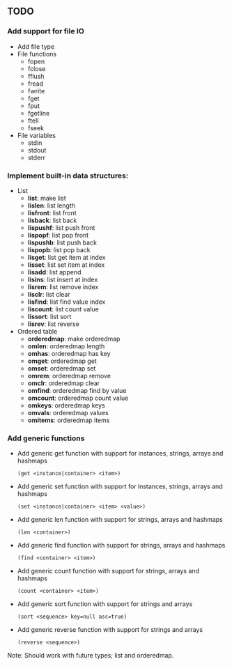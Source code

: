 ## TODO

### Add support for file IO
- Add file type
- File functions
  - fopen
  - fclose
  - fflush
  - fread
  - fwrite
  - fget
  - fput
  - fgetline
  - ftell
  - fseek
- File variables
  - stdin
  - stdout
  - stderr

### Implement built-in data structures:
- List
  - **list**: make list
  - **lislen**: list length
  - **lisfront**: list front
  - **lisback**: list back
  - **lispushf**: list push front
  - **lispopf**: list pop front
  - **lispushb**: list push back
  - **lispopb**: list pop back
  - **lisget**: list get item at index
  - **lisset**: list set item at index
  - **lisadd**: list append
  - **lisins**: list insert at index
  - **lisrem**: list remove index
  - **lisclr**: list clear
  - **lisfind**: list find value index
  - **liscount**: list count value
  - **lissort**: list sort
  - **lisrev**: list reverse
- Ordered table
  - **orderedmap**: make orderedmap
  - **omlen**: orderedmap length
  - **omhas**: orderedmap has key
  - **omget**: orderedmap get
  - **omset**: orderedmap set
  - **omrem**: orderedmap remove
  - **omclr**: orderedmap clear
  - **omfind**: orderedmap find by value
  - **omcount**: orderedmap count value
  - **omkeys**: orderedmap keys
  - **omvals**: orderedmap values
  - **omitems**: orderedmap items

### Add generic functions
- Add generic get function with support for instances, strings, arrays and hashmaps
  ```
  (get <instance|container> <item>)
  ```
- Add generic set function with support for instances, strings, arrays and hashmaps
  ```
  (set <instance|container> <item> <value>)
  ```
- Add generic len function with support for strings, arrays and hashmaps
  ```
  (len <container>)
  ```
- Add generic find function with support for strings, arrays and hashmaps
  ```
  (find <container> <item>)
  ```
- Add generic count function with support for strings, arrays and hashmaps
  ```
  (count <container> <item>)
  ```
- Add generic sort function with support for strings and arrays
  ```
  (sort <sequence> key=null asc=true)
  ```
- Add generic reverse function with support for strings and arrays
  ```
  (reverse <sequence>)
  ```
Note: Should work with future types; list and orderedmap.
